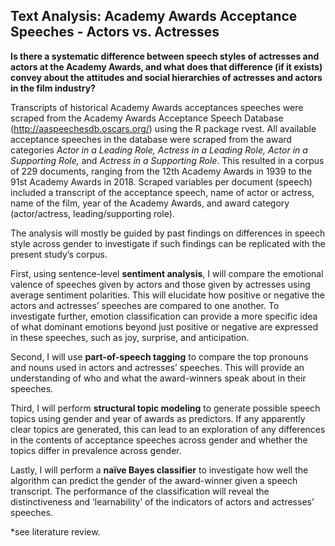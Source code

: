 ## Text Analysis: Academy Awards Acceptance Speeches - Actors vs. Actresses
**Is there a systematic difference between speech styles of actresses and actors at the Academy Awards, and what does that difference (if it exists) convey about the attitudes and social hierarchies of actresses and actors in the film industry?**

Transcripts of historical Academy Awards acceptances speeches were scraped from the Academy Awards Acceptance Speech Database (http://aaspeechesdb.oscars.org/) using the R package rvest. All available acceptance speeches in the database were scraped from the award categories *Actor in a Leading Role, Actress in a Leading Role, Actor in a Supporting Role,* and *Actress in a Supporting Role*. This resulted in a corpus of 229 documents, ranging from the 12th Academy Awards in 1939 to the 91st Academy Awards in 2018. Scraped variables per document (speech) included a transcript of the acceptance speech, name of actor or actress, name of the film, year of the Academy Awards, and award category (actor/actress, leading/supporting role).

The analysis will mostly be guided by past findings on differences in speech style across gender to investigate if such findings can be replicated with the present study’s corpus.

First, using sentence-level **sentiment analysis**, I will compare the emotional valence of speeches given by actors and those given by actresses using average sentiment polarities. This will elucidate how positive or negative the actors and actresses’ speeches are compared to one another. To investigate further, emotion classification can provide a more specific idea of what dominant emotions beyond just positive or negative are expressed in these speeches, such as joy, surprise, and anticipation.  

Second, I will use **part-of-speech tagging** to compare the top pronouns and nouns used in actors and actresses’ speeches. This will provide an understanding of who and what the award-winners speak about in their speeches. 

Third, I will perform **structural topic modeling** to generate possible speech topics using gender and year of awards as predictors. If any apparently clear topics are generated, this can lead to an exploration of any differences in the contents of acceptance speeches across gender and whether the topics differ in prevalence across gender. 

Lastly, I will perform a **naïve Bayes classifier** to investigate how well the algorithm can predict the gender of the award-winner given a speech transcript. The performance of the classification will reveal the distinctiveness and ‘learnability’ of the indicators of actors and actresses’ speeches. 
 

*see literature review.
